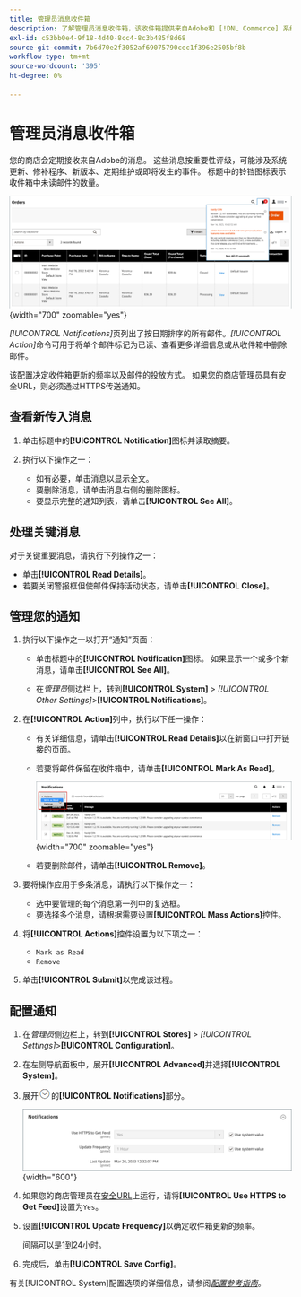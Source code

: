 ```yaml
---
title: 管理员消息收件箱
description: 了解管理员消息收件箱，该收件箱提供来自Adobe和 [!DNL Commerce] 系统的重要且有用的消息。
exl-id: c53bb0e4-9f18-4d40-8cc4-8c3b485f8d68
source-git-commit: 7b6d70e2f3052af69075790cec1f396e2505bf8b
workflow-type: tm+mt
source-wordcount: '395'
ht-degree: 0%

---
```


# 管理员消息收件箱

您的商店会定期接收来自Adobe的消息。 这些消息按重要性评级，可能涉及系统更新、修补程序、新版本、定期维护或即将发生的事件。 标题中的铃铛图标表示收件箱中未读邮件的数量。

![管理员 — 传入邮件](./assets/admin-inbox-summary.png){width="700" zoomable="yes"}

_[!UICONTROL Notifications]_&#x200B;页列出了按日期排序的所有邮件。_[!UICONTROL Action]_&#x200B;命令可用于将单个邮件标记为已读、查看更多详细信息或从收件箱中删除邮件。

该配置决定收件箱更新的频率以及邮件的投放方式。 如果您的商店管理员具有安全URL，则必须通过HTTPS传送通知。

## 查看新传入消息

1. 单击标题中的&#x200B;**[!UICONTROL Notification]**&#x200B;图标并读取摘要。

1. 执行以下操作之一：

   - 如有必要，单击消息以显示全文。
   - 要删除消息，请单击消息右侧的删除图标。
   - 要显示完整的通知列表，请单击&#x200B;**[!UICONTROL See All]**。

## 处理关键消息

对于关键重要消息，请执行下列操作之一：

- 单击&#x200B;**[!UICONTROL Read Details]**。
- 若要关闭警报框但使邮件保持活动状态，请单击&#x200B;**[!UICONTROL Close]**。

## 管理您的通知

1. 执行以下操作之一以打开“通知”页面：

   - 单击标题中的&#x200B;**[!UICONTROL Notification]**&#x200B;图标。 如果显示一个或多个新消息，请单击&#x200B;**[!UICONTROL See All]**。

   - 在&#x200B;_管理员_&#x200B;侧边栏上，转到&#x200B;**[!UICONTROL System]** > _[!UICONTROL Other Settings]_>**[!UICONTROL Notifications]**。

1. 在&#x200B;**[!UICONTROL Action]**&#x200B;列中，执行以下任一操作：

   - 有关详细信息，请单击&#x200B;**[!UICONTROL Read Details]**&#x200B;以在新窗口中打开链接的页面。

   - 若要将邮件保留在收件箱中，请单击&#x200B;**[!UICONTROL Mark As Read]**。

     ![管理员 — 将所选通知标记为已读](./assets/admin-notifications-mark-as-read.png){width="700" zoomable="yes"}

   - 若要删除邮件，请单击&#x200B;**[!UICONTROL Remove]**。

1. 要将操作应用于多条消息，请执行以下操作之一：

   - 选中要管理的每个消息第一列中的复选框。
   - 要选择多个消息，请根据需要设置&#x200B;**[!UICONTROL Mass Actions]**&#x200B;控件。

1. 将&#x200B;**[!UICONTROL Actions]**&#x200B;控件设置为以下项之一：

   - `Mark as Read`
   - `Remove`

1. 单击&#x200B;**[!UICONTROL Submit]**&#x200B;以完成该过程。

## 配置通知

1. 在&#x200B;_管理员_&#x200B;侧边栏上，转到&#x200B;**[!UICONTROL Stores]** > _[!UICONTROL Settings]_>**[!UICONTROL Configuration]**。

1. 在左侧导航面板中，展开&#x200B;**[!UICONTROL Advanced]**&#x200B;并选择&#x200B;**[!UICONTROL System]**。

1. 展开![扩展选择器](../assets/icon-display-expand.png)的&#x200B;**[!UICONTROL Notifications]**&#x200B;部分。

   ![通知配置](./assets/system-notifications.png){width="600"}

1. 如果您的商店管理员在[安全URL](../stores-purchase/store-urls.md)上运行，请将&#x200B;**[!UICONTROL Use HTTPS to Get Feed]**&#x200B;设置为`Yes`。

1. 设置&#x200B;**[!UICONTROL Update Frequency]**&#x200B;以确定收件箱更新的频率。

   间隔可以是1到24小时。

1. 完成后，单击&#x200B;**[!UICONTROL Save Config]**。

有关[!UICONTROL System]配置选项的详细信息，请参阅&#x200B;[_配置参考指南_](../configuration-reference/advanced/system.md)。
